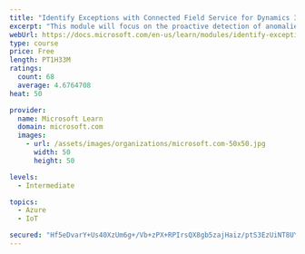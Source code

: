 ```yaml
---
title: "Identify Exceptions with Connected Field Service for Dynamics 365 and Azure IoT"
excerpt: "This module will focus on the proactive detection of anomalies in the IoT device telemetry.  Additionally, this module will cover the customization of the Connected Field Service components to handle different telemetry from the device and options for storing detail data for future analysis."
webUrl: https://docs.microsoft.com/en-us/learn/modules/identify-exceptions-with-connected-field-service/
type: course
price: Free
length: PT1H33M
ratings:
  count: 68
  average: 4.6764708
heat: 50

provider:
  name: Microsoft Learn
  domain: microsoft.com
  images:
    - url: /assets/images/organizations/microsoft.com-50x50.jpg
      width: 50
      height: 50

levels:
  - Intermediate

topics:
  - Azure
  - IoT

secured: "Hf5eDvarY+Us40XzUm6g+/Vb+zPX+RPIrsQX8gb5zajHaiz/ptS3EzUiNT8UYoobqH4SVsBB8ZoXrzkQZ4rewevmpTRLSsiyvOMK+1EuGlmRLSSSx3Yv1KNRQLX4UYy98tEYHREj4D7N7BJ8VXmVipLVsG8n60Z5OxBJZYDN2ajFWuVccRDTqs0pkC9hlA2xI4T2pfkZ87DGFAMQiaINegB+sdSQVQkMoLlG7jF+3AF7Npgl5+IvY+fzqAJGc5Eq9ggnAPgh3LeUDwTnLsUMmcR4fL03UcJ1kFLp3/48nWTV5llEdK/WhdmsYAPzL01R4LwqIwoZVcJ6K2wOytu+9mvUhO56IvHldB/Cv3+LFoN19OEsxL1OD79nmnttYLe7Q9kykED4gJlTsxwjDtkD9cLiBK+dyVOMr1nX9OL/E9c=;/D5R0ey7ezMZIUuqI/8PXQ=="
---
```


